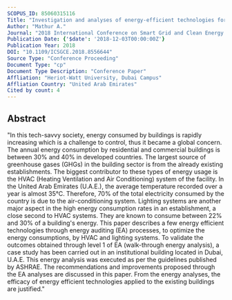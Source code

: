 ```yaml
---
SCOPUS_ID: 85060315116
Title: "Investigation and analyses of energy-efficient technologies for HVAC and lighting systems via energy auditing processes"
Author: "Mathur A."
Journal: "2018 International Conference on Smart Grid and Clean Energy Technologies, ICSGCE 2018"
Publication Date: {'$date': '2018-12-03T00:00:00Z'}
Publication Year: 2018
DOI: "10.1109/ICSGCE.2018.8556644"
Source Type: "Conference Proceeding"
Document Type: "cp"
Document Type Description: "Conference Paper"
Affliation: "Heriot-Watt University, Dubai Campus"
Affliation Country: "United Arab Emirates"
Cited by count: 4
---
```


## Abstract
"In this tech-savvy society, energy consumed by buildings is rapidly increasing which is a challenge to control, thus it became a global concern. The annual energy consumption by residential and commercial buildings is between 30% and 40% in developed countries. The largest source of greenhouse gases (GHGs) in the building sector is from the already existing establishments. The biggest contributor to these types of energy usage is the HVAC (Heating Ventilation and Air Conditioning) system of the facility. In the United Arab Emirates (U.A.E.), the average temperature recorded over a year is almost 35°C. Therefore, 70% of the total electricity consumed by the country is due to the air-conditioning system. Lighting systems are another major aspect in the high energy consumption rates in an establishment, a close second to HVAC systems. They are known to consume between 22% and 30% of a building's energy. This paper describes a few energy efficient technologies through energy auditing (EA) processes, to optimize the energy consumptions, by HVAC and lighting systems. To validate the outcomes obtained through level 1 of EA (walk-through energy analysis), a case study has been carried out in an institutional building located in Dubai, U.A.E. This energy analysis was executed as per the guidelines published by ASHRAE. The recommendations and improvements proposed through the EA analyses are discussed in this paper. From the energy analyses, the efficacy of energy efficient technologies applied to the existing buildings are justified."
